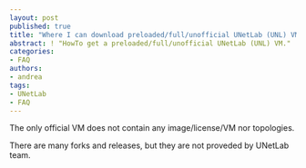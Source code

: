 ```yaml
---
layout: post
published: true
title: "Where I can download preloaded/full/unofficial UNetLab (UNL) VM?"
abstract: ! "HowTo get a preloaded/full/unofficial UNetLab (UNL) VM."
categories:
- FAQ
authors:
- andrea
tags:
- UNetLab
- FAQ
---
```

The only official VM does not contain any image/license/VM nor topologies.

There are many forks and releases, but they are not proveded by UNetLab team.
